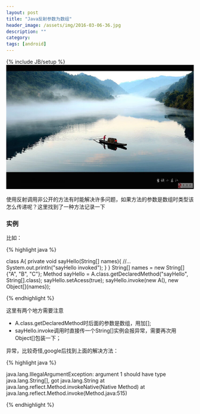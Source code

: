```yaml
---
layout: post
title: "Java反射参数为数组"
header_image: /assets/img/2016-03-06-36.jpg
description: ""
category: 
tags: [android]
---
```

{% include JB/setup %}
![img](/assets/img/2016-03-06-36.jpg)

使用反射调用非公开的方法有时能解决许多问题，如果方法的参数是数组时类型该怎么传递呢？这里找到了一种方法记录一下

### 实例
比如：

{% highlight java %}
	
class A{
	private void sayHello(String[] names){
		//...
		System.out.println("sayHello invoked");
	} 
}
String[] names = new String[]{"A", "B", "C"};
Method sayHello = A.class.getDeclaredMethod("sayHello", String[].class);
sayHello.setAcess(true);
sayHello.invoke(new A(), new Object[]{names});

{% endhighlight %}

这里有两个地方需要注意

* A.class.getDeclaredMethod时后面的参数是数组，用加[];
* sayHello.invoke调用时直接传一个String[]实例会报异常，需要再次用Object[]包装一下；  

异常，比较奇怪,google后找到上面的解决方法：

{% highlight java %}

java.lang.IllegalArgumentException: argument 1 should have type java.lang.String[], got java.lang.String
at java.lang.reflect.Method.invokeNative(Native Method)
at java.lang.reflect.Method.invoke(Method.java:515)

{% endhighlight %}
